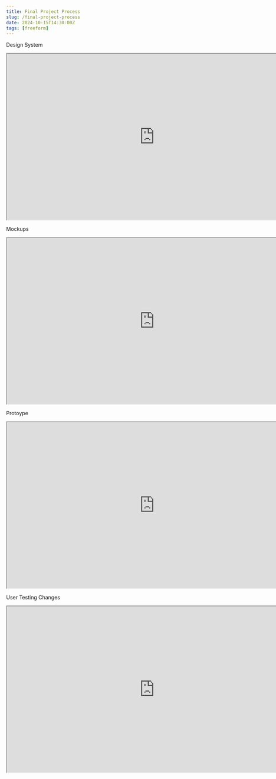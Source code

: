 ```yaml
---
title: Final Project Process
slug: /final-project-process
date: 2024-10-15T14:30:00Z
tags: [freeform]
---
```

Design System
<iframe style={{border: "1px solid rgba(0, 0, 0, 0.1)"}} width="800" height="450" src="https://embed.figma.com/design/UK9uUpAhDIBDZ92RVxjQA3/Final-Project-Design-System?node-id=0-1&embed-host=share" allowfullscreen></iframe>

Mockups
<iframe style={{border: "1px solid rgba(0, 0, 0, 0.1);"}} width="800" height="450" src="https://embed.figma.com/design/jRVpSZsTvUqHXvoQ7sIYMx/Final-Project-Design-System-(Copy)?node-id=0-1&embed-host=share" allowfullscreen></iframe>

Protoype
<iframe style={{border: "1px solid rgba(0, 0, 0, 0.1);"}} width="800" height="450" src="https://embed.figma.com/proto/vMADeAuVf2QUHi2hdHYOT4/Final-Project-Design-System-(Copy)-(Copy)?node-id=37-2&node-type=canvas&scaling=min-zoom&content-scaling=fixed&page-id=0%3A1&starting-point-node-id=37%3A2&show-proto-sidebar=1&embed-host=share" allowfullscreen></iframe>

User Testing Changes
<iframe style={{border: "1px solid rgba(0, 0, 0, 0.1);"}} width="800" height="450" src="https://embed.figma.com/design/vMADeAuVf2QUHi2hdHYOT4/Final-Project-Design-System-(Copy)-(Copy)?node-id=0-1&embed-host=share" allowfullscreen></iframe>
